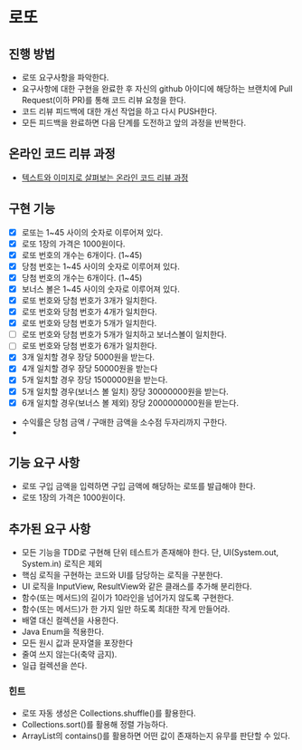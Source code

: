 # 로또
## 진행 방법
* 로또 요구사항을 파악한다.
* 요구사항에 대한 구현을 완료한 후 자신의 github 아이디에 해당하는 브랜치에 Pull Request(이하 PR)를 통해 코드 리뷰 요청을 한다.
* 코드 리뷰 피드백에 대한 개선 작업을 하고 다시 PUSH한다.
* 모든 피드백을 완료하면 다음 단계를 도전하고 앞의 과정을 반복한다.

## 온라인 코드 리뷰 과정
* [텍스트와 이미지로 살펴보는 온라인 코드 리뷰 과정](https://github.com/next-step/nextstep-docs/tree/master/codereview)

## 구현 기능
- [X] 로또는 1~45 사이의 숫자로 이루어져 있다.
- [X] 로또 1장의 가격은 1000원이다.
- [X] 로또 번호의 개수는 6개이다. (1~45)
- [X] 당첨 번호는 1~45 사이의 숫자로 이루어져 있다.
- [X] 당첨 번호의 개수는 6개이다. (1~45)
- [X] 보너스 볼은 1~45 사이의 숫자로 이루어져 있다.
- [X] 로또 번호와 당첨 번호가 3개가 일치한다.
- [X] 로또 번호와 당첨 번호가 4개가 일치한다.
- [X] 로또 번호와 당첨 번호가 5개가 일치한다.
- [ ] 로또 번호와 당첨 번호가 5개가 일치하고 보너스볼이 일치한다.
- [ ] 로또 번호와 당첨 번호가 6개가 일치한다.
- [X] 3개 일치할 경우 장당 5000원을 받는다.
- [X] 4개 일치할 경우 장당 50000원을 받는다
- [X] 5개 일치할 경우 장당 1500000원을 받는다.
- [X] 5개 일치할 경우(보너스 볼 일치) 장당 30000000원을 받는다.
- [X] 6개 일치할 경우(보너스 볼 제외) 장당 2000000000원을 받는다.
- 수익률은 당첨 금액 / 구매한 금액을 소수점 두자리까지 구한다.
- 

## 기능 요구 사항
- 로또 구입 금액을 입력하면 구입 금액에 해당하는 로또를 발급해야 한다.
- 로또 1장의 가격은 1000원이다.

## 추가된 요구 사항
- 모든 기능을 TDD로 구현해 단위 테스트가 존재해야 한다. 단, UI(System.out, System.in) 로직은 제외
- 핵심 로직을 구현하는 코드와 UI를 담당하는 로직을 구분한다.
- UI 로직을 InputView, ResultView와 같은 클래스를 추가해 분리한다.
- 함수(또는 메서드)의 길이가 10라인을 넘어가지 않도록 구현한다. 
- 함수(또는 메서드)가 한 가지 일만 하도록 최대한 작게 만들어라. 
- 배열 대신 컬렉션을 사용한다. 
- Java Enum을 적용한다. 
- 모든 원시 값과 문자열을 포장한다 
- 줄여 쓰지 않는다(축약 금지). 
- 일급 컬렉션을 쓴다.

### 힌트
- 로또 자동 생성은 Collections.shuffle()를 활용한다. 
- Collections.sort()를 활용해 정렬 가능하다. 
- ArrayList의 contains()를 활용하면 어떤 값이 존재하는지 유무를 판단할 수 있다.